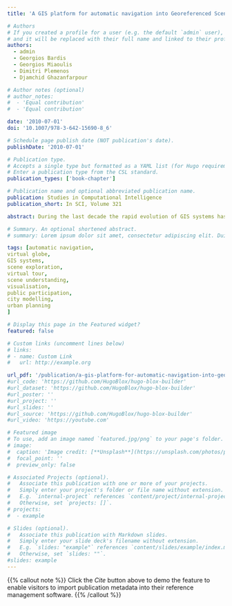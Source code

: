 ```yaml
---
title: 'A GIS platform for automatic navigation into Georeferenced Scenes using GIS Scene Explorer (GIS-SE)'

# Authors
# If you created a profile for a user (e.g. the default `admin` user), write the username (folder name) here
# and it will be replaced with their full name and linked to their profile.
authors:
  - admin
  - Georgios Bardis
  - Georgios Miaoulis
  - Dimitri Plemenos
  - Djamchid Ghazanfarpour

# Author notes (optional)
# author_notes:
#  - 'Equal contribution'
#  - 'Equal contribution'

date: '2010-07-01'
doi: '10.1007/978-3-642-15690-8_6'

# Schedule page publish date (NOT publication's date).
publishDate: '2010-07-01'

# Publication type.
# Accepts a single type but formatted as a YAML list (for Hugo requirements).
# Enter a publication type from the CSL standard.
publication_types: ['book-chapter']

# Publication name and optional abbreviated publication name.
publication: Studies in Computational Intelligence
publication_short: In SCI, Volume 321

abstract: During the last decade the rapid evolution of GIS systems has led to enchanced accessibility and increased availability. The traditional content has been enriched by multimedia information and three dimensional models. Virtual copies of the real world have been created, widely known to the average user, yet the information retrieval and the efficient exploration of 3D large scale scenes are still pose serious problems. In this paper, a GIS platform for automatic navigation is presented, using a prototype application, entitled “GIS-Scene-Explorer” or GIS-SE, addressing these problems. Our platform is based on an existing GIS platform. Google Earth is used for this purpose. The prototype is a standalone application, adopting the Google Earth API to retrieve and visualize data. It takes advantage of both public remote database of the GIS system and a custom, collaborative database. Three dimensional models of buildings and multimedia data are stored to the collaborative database, operating under a server – client model architecture.

# Summary. An optional shortened abstract.
# summary: Lorem ipsum dolor sit amet, consectetur adipiscing elit. Duis posuere tellus ac convallis placerat. Proin tincidunt magna sed ex sollicitudin condimentum.

tags: [automatic navigation,
virtual globe,
GIS systems,
scene exploration,
virtual tour,
scene understanding,
visualisation,
public participation,
city modelling,
urban planning
]

# Display this page in the Featured widget?
featured: false

# Custom links (uncomment lines below)
# links:
# - name: Custom Link
#   url: http://example.org

url_pdf: '/publication/a-gis-platform-for-automatic-navigation-into-georeferenced--scenes-using-gis-scene-explorer-gis-se/book-chapter.pdf'
#url_code: 'https://github.com/HugoBlox/hugo-blox-builder'
#url_dataset: 'https://github.com/HugoBlox/hugo-blox-builder'
#url_poster: ''
#url_project: ''
#url_slides: ''
#url_source: 'https://github.com/HugoBlox/hugo-blox-builder'
#url_video: 'https://youtube.com'

# Featured image
# To use, add an image named `featured.jpg/png` to your page's folder.
# image:
#  caption: 'Image credit: [**Unsplash**](https://unsplash.com/photos/pLCdAaMFLTE)'
#  focal_point: ''
#  preview_only: false

# Associated Projects (optional).
#   Associate this publication with one or more of your projects.
#   Simply enter your project's folder or file name without extension.
#   E.g. `internal-project` references `content/project/internal-project/index.md`.
#   Otherwise, set `projects: []`.
# projects:
#  - example

# Slides (optional).
#   Associate this publication with Markdown slides.
#   Simply enter your slide deck's filename without extension.
#   E.g. `slides: "example"` references `content/slides/example/index.md`.
#   Otherwise, set `slides: ""`.
#slides: example
---
```


{{% callout note %}}
Click the _Cite_ button above to demo the feature to enable visitors to import publication metadata into their reference management software.
{{% /callout %}}

